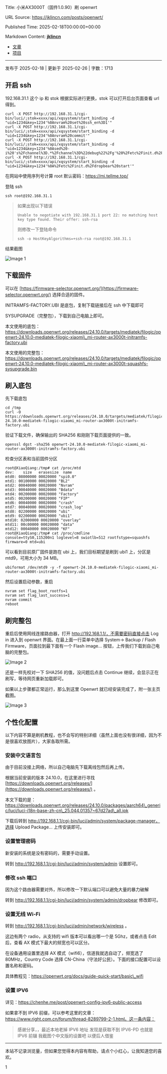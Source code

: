 Title: 小米AX3000T（固件1.0.90）刷 openwrt

URL Source: https://jklincn.com/posts/openwrt/

Published Time: 2025-02-18T00:00:00+00:00

Markdown Content:
[**jklincn**](https://jklincn.com/)

*   [文章](https://jklincn.com/posts/)
*   [项目](https://jklincn.com/project)

* * *

发布于 2025-02-18 | 更新于 2025-02-26 | 字数：1713

开启 ssh
------

192.168.31.1 这个 ip 和 stok 根据实际进行更换，stok 可以打开后台页面查看 url 得到。

```
curl -X POST http://192.168.31.1/cgi-bin/luci/;stok=xxxx/api/xqsystem/start_binding -d "uid=1234&key=1234'%0Anvram%20set%20ssh_en%3D1'"
curl -X POST http://192.168.31.1/cgi-bin/luci/;stok=xxxx/api/xqsystem/start_binding -d "uid=1234&key=1234'%0Anvram%20commit'"
curl -X POST http://192.168.31.1/cgi-bin/luci/;stok=xxxx/api/xqsystem/start_binding -d "uid=1234&key=1234'%0Ased%20-i%20's%2Fchannel%3D.*%2Fchannel%3D%22debug%22%2Fg'%20%2Fetc%2Finit.d%2Fdropbear'"
curl -X POST http://192.168.31.1/cgi-bin/luci/;stok=xxxx/api/xqsystem/start_binding -d "uid=1234&key=1234'%0A%2Fetc%2Finit.d%2Fdropbear%20start'"
```

在网站中使用序列号计算 root 默认密码：https://mi.tellme.top/

登陆 ssh

```
ssh root@192.168.31.1
```

> 如果出现以下错误
> 
> ```
> Unable to negotiate with 192.168.31.1 port 22: no matching host key type found. Their offer: ssh-rsa
> ```
> 
> 则修改一下登陆命令
> 
> ```
> ssh -o HostKeyAlgorithms=+ssh-rsa root@192.168.31.1
> ```

结果截图

![Image 1](https://jklincn.com/posts/openwrt/images/ssh.png)

下载固件
----

可以在 [https://firmware-selector.openwrt.org/](https://firmware-selector.openwrt.org/) 选择合适的固件。

INITRAMFS-FACTORY.UBI 是底包，复制下载链接后在 ssh 中下载即可

SYSUPGRADE（完整包），下载到自己电脑上即可。

本文使用的底包：https://downloads.openwrt.org/releases/24.10.0/targets/mediatek/filogic/openwrt-24.10.0-mediatek-filogic-xiaomi\_mi-router-ax3000t-initramfs-factory.ubi

本文使用的完整包：https://downloads.openwrt.org/releases/24.10.0/targets/mediatek/filogic/openwrt-24.10.0-mediatek-filogic-xiaomi\_mi-router-ax3000t-squashfs-sysupgrade.bin

刷入底包
----

先下载底包

```
cd /tmp
curl -O https://downloads.openwrt.org/releases/24.10.0/targets/mediatek/filogic/openwrt-24.10.0-mediatek-filogic-xiaomi_mi-router-ax3000t-initramfs-factory.ubi
```

验证下载文件，确保输出的 SHA256 和刚刚下载页面提供的一致。

```
openssl dgst -sha256 openwrt-24.10.0-mediatek-filogic-xiaomi_mi-router-ax3000t-initramfs-factory.ubi
```

检查分区表和当前固件分区

```
root@XiaoQiang:/tmp# cat /proc/mtd
dev:    size   erasesize  name
mtd0: 08000000 00020000 "spi0.0"
mtd1: 00100000 00020000 "BL2"
mtd2: 00040000 00020000 "Nvram"
mtd3: 00040000 00020000 "Bdata"
mtd4: 00200000 00020000 "Factory"
mtd5: 00200000 00020000 "FIP"
mtd6: 00040000 00020000 "crash"
mtd7: 00040000 00020000 "crash_log"
mtd8: 02200000 00020000 "ubi"
mtd9: 02200000 00020000 "ubi1"
mtd10: 02000000 00020000 "overlay"
mtd11: 00c00000 00020000 "data"
mtd12: 00040000 00020000 "KF"
root@XiaoQiang:/tmp# cat /proc/cmdline
console=ttyS0,115200n1 loglevel=8 swiotlb=512 rootfstype=squashfs firmware=0 mtd=ubi
```

可以看到目前原厂固件是跑在 ubi 上，我们目标期望是刷到 ubi1 上，分区是 mtd9，可用大小为 34 MB。

```
ubiformat /dev/mtd9 -y -f openwrt-24.10.0-mediatek-filogic-xiaomi_mi-router-ax3000t-initramfs-factory.ubi
```

然后设置启动参数，重启

```
nvram set flag_boot_rootfs=1
nvram set flag_last_success=1
nvram commit
reboot
```

刷完整包
----

重启后使用网线连接路由器，打开 http://192.168.1.1/，不需要密码直接点击 Log in 进入到 openwrt 界面。在最上面一行菜单中选择 System-\> Backup / Flash Firmware，页面拉到最下面有一个 Flash image… 按钮，上传我们下载到自己电脑的完整包。

![Image 2](https://jklincn.com/posts/openwrt/images/flash.png)

还是一样先校对一下 SHA256 的值，没问题后点击 Continue 继续，会显示正在刷写，等待网页重新加载即可。

如果以上步骤都正常运行，那么到这里 Openwrt 就已经安装完成了，附一张主页截图。

![Image 3](https://jklincn.com/posts/openwrt/images/success.png)

个性化配置
-----

以下内容不算是刷机教程，也不会写的特别详细（虽然上面也没有很详细，因为不是很喜欢放图片），大家各取所需。

### 安装中文语言包

由于目前没接上网络，所以自己电脑先下载离线包然后再上传。

根据当前安装的版本 24.10.0，在这里进行寻找 [https://downloads.openwrt.org/releases/](https://downloads.openwrt.org/releases/) 。

本文下载的是：https://downloads.openwrt.org/releases/24.10.0/packages/aarch64\_generic/luci/luci-i18n-base-zh-cn\_25.044.01357~67d27ad\_all.ipk

下载后转到 http://192.168.1.1/cgi-bin/luci/admin/system/package-manager，选择 Upload Package… 上传安装即可。

### 设置管理密码

新安装的系统是没有密码的，需要手动设置。

转到 http://192.168.1.1/cgi-bin/luci/admin/system/admin 设置即可。

### 修改 ssh 端口

因为这个路由器需要对外，所以修改一下默认端口可以避免大量的暴力破解

转到 http://192.168.1.1/cgi-bin/luci/admin/system/admin/dropbear 修改即可。

### 设置无线 Wi-Fi

转到 http://192.168.1.1/cgi-bin/luci/admin/network/wireless 。

这边有两个 radio，从支持的 wifi 版本可以看出哪一个是 5Ghz，或者点击 Edit 后，查看 AX 模式下最大的频宽也可以区分。

在设备通用设置里选择 AX 模式（wifi6），信道我就选自动了，频宽选了 80MHz，Country Code 选择 CN-China（守法好公民）。下面的接口配置可以设置名称和密码。

具体教程见：https://openwrt.org/docs/guide-quick-start/basic\_wifi

### 设置 IPV6

详见：https://chenhe.me/post/openwrt-config-ipv6-public-access

如果拿不到 IPV6 前缀，可以参考这里的文章：https://www.right.com.cn/forum/thread-8289799-2-1.html。这一条内容：

> 感谢分享，，最近本地老掉 IPV6 地址 发现是获取不到 IPV6-PD 也就是 IPV6 前辍 我截图个中文版的设置吧 以便后人借鉴

* * *

本站不记录浏览量，但如果您觉得本内容有帮助，请点个小红心，让我知道您的喜欢。

1
